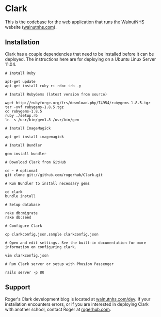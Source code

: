 Clark
=====

This is the codebase for the web application that runs the WalnutNHS website ([walnutnhs.com](http://walnutnhs.com/)).

Installation
------------

Clark has a couple dependencies that need to be installed before it can be deployed. The instructions here are for deploying on a Ubuntu Linux Server 11.04.

    # Install Ruby

    apt-get update
    apt-get install ruby ri rdoc irb -y

    # Install RubyGems (latest version from source)

    wget http://rubyforge.org/frs/download.php/74954/rubygems-1.8.5.tgz
    tar -xvf rubygems-1.8.5.tgz
    cd rubygems-1.8.5
    ruby ./setup.rb
    ln -s /usr/bin/gem1.8 /usr/bin/gem

    # Install ImageMagick

    apt-get install imagemagick

    # Install Bundler
    
    gem install bundler

    # Download Clark from GitHub

    cd ~ # optional
    git clone git://github.com/rogerhub/Clark.git

    # Run Bundler to install necessary gems

    cd clark
    bundle install
    
    # Setup database
    
    rake db:migrate
    rake db:seed
    
    # Configure Clark
    
    cp clarkconfig.json.sample clarkconfig.json
    
    # Open and edit settings. See the built-in documentation for more information on configuring clark.
    
    vim clarkconfig.json    
    
    # Run Clark server or setup with Phusion Passenger

    rails server -p 80

Support
-------

Roger's Clark development blog is located at [walnutnhs.com/dev](http://walnutnhs.com/dev). If your installation encounters errors, or if you are interested in deploying Clark with another school, contact Roger at [rogerhub.com](http://rogerhub.com/about-the-blogger).